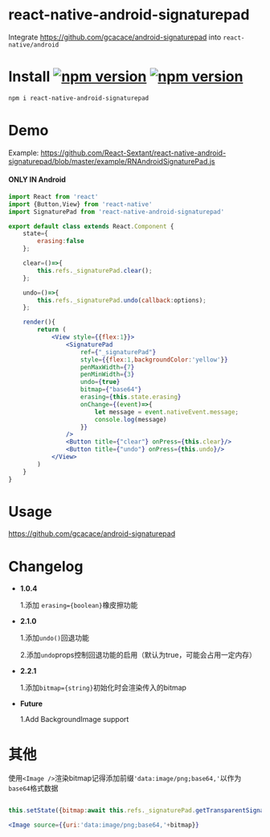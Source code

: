 # react-native-android-signaturepad
Integrate https://github.com/gcacace/android-signaturepad into `react-native/android`

# Install <a href="https://npmjs.org/package/react-native-android-signaturepad"><img alt="npm version" src="http://img.shields.io/npm/v/react-native-android-signaturepad.svg?style=flat-square"></a> <a href="https://npmjs.org/package/react-native-android-signaturepad"><img alt="npm version" src="http://img.shields.io/npm/dm/react-native-android-signaturepad.svg?style=flat-square"></a>
```bash
npm i react-native-android-signaturepad
```
   
# Demo

Example: https://github.com/React-Sextant/react-native-android-signaturepad/blob/master/example/RNAndroidSignaturePad.js

#### ONLY IN Android
```jsx harmony
import React from 'react'
import {Button,View} from 'react-native'
import SignaturePad from 'react-native-android-signaturepad'

export default class extends React.Component {
    state={
        erasing:false
    };

    clear=()=>{
        this.refs._signaturePad.clear();
    };

    undo=()=>{
        this.refs._signaturePad.undo(callback:options);
    };

    render(){
        return (
            <View style={{flex:1}}>
                <SignaturePad
                    ref={"_signaturePad"}
                    style={{flex:1,backgroundColor:'yellow'}}
                    penMaxWidth={7}
                    penMinWidth={3}
                    undo={true}
                    bitmap={"base64"}
                    erasing={this.state.erasing}
                    onChange={(event)=>{
                        let message = event.nativeEvent.message;
                        console.log(message)
                    }}
                />
                <Button title={"clear"} onPress={this.clear}/>
                <Button title={"undo"} onPress={this.undo}/>
            </View>
        )
    }
}
```

# Usage
https://github.com/gcacace/android-signaturepad

# Changelog

 - **1.0.4**
 
   1.添加 `erasing={boolean}`橡皮擦功能
   
 - **2.1.0**
  
   1.添加`undo()`回退功能
   
   2.添加`undo`props控制回退功能的启用（默认为true，可能会占用一定内存）
   
 - **2.2.1**
 
   1.添加`bitmap={string}`初始化时会渲染传入的bitmap
 
 - **Future**
 
   1.Add BackgroundImage support
   

# 其他
使用`<Image />`渲染bitmap记得添加前缀`'data:image/png;base64,'`以作为`base64`格式数据
```jsx harmony

this.setState({bitmap:await this.refs._signaturePad.getTransparentSignatureBitmap()})

<Image source={{uri:'data:image/png;base64,'+bitmap}}
```

